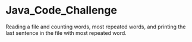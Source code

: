 # Java_Code_Challenge
Reading a file and counting words, most repeated words, and printing the last sentence in the file with most repeated word.
